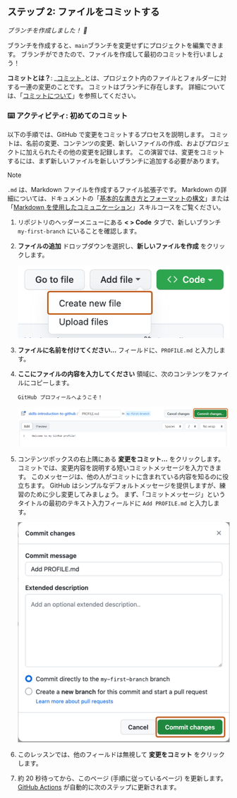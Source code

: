 <!--
  <<< Author notes: Step 2 >>>
  Start this step by acknowledging the previous step.
  Define terms and link to docs.github.com.
-->

## ステップ 2: ファイルをコミットする

_ブランチを作成しました！ :tada:_

ブランチを作成すると、`main`ブランチを変更せずにプロジェクトを編集できます。 ブランチができたので、ファイルを作成して最初のコミットを行いましょう！

**コミットとは？**: _[コミット](https://docs.github.com/ja/pull-requests/committing-changes-to-your-project/creating-and-editing-commits/about-commits)_とは、プロジェクト内のファイルとフォルダーに対する一連の変更のことです。 コミットはブランチに存在します。 詳細については、「[コミットについて](https://docs.github.com/ja/pull-requests/committing-changes-to-your-project/creating-and-editing-commits/about-commits)」を参照してください。

### :keyboard: アクティビティ: 初めてのコミット

以下の手順では、GitHub で変更をコミットするプロセスを説明します。 コミットは、名前の変更、コンテンツの変更、新しいファイルの作成、およびプロジェクトに加えられたその他の変更を記録します。 この演習では、変更をコミットするには、まず新しいファイルを新しいブランチに追加する必要があります。

> [!NOTE]
> `.md` は、Markdown ファイルを作成するファイル拡張子です。 Markdown の詳細については、ドキュメントの「[基本的な書き方とフォーマットの構文](https://docs.github.com/ja/get-started/writing-on-github/getting-started-with-writing-and-formatting-on-github/basic-writing-and-formatting-syntax)」または「[Markdown を使用したコミュニケーション](https://github.com/skills/communicate-using-markdown)」スキルコースをご覧ください。

1. リポジトリのヘッダーメニューにある **< > Code** タブで、新しいブランチ `my-first-branch` にいることを確認します。

2. **ファイルの追加** ドロップダウンを選択し、**新しいファイルを作成** をクリックします。

   ![create new file option](/images/create-new-file.png)

3. **ファイルに名前を付けてください...** フィールドに、`PROFILE.md` と入力します。

4. **ここにファイルの内容を入力してください** 領域に、次のコンテンツをファイルにコピーします。

   ```
   GitHub プロフィールへようこそ！
   ```

   ![profile.md file screenshot](/images/my-profile-file.png)

5. コンテンツボックスの右上隅にある **変更をコミット...** をクリックします。 コミットでは、変更内容を説明する短いコミットメッセージを入力できます。 このメッセージは、他の人がコミットに含まれている内容を知るのに役立ちます。 GitHub はシンプルなデフォルトメッセージを提供しますが、練習のために少し変更してみましょう。 まず、「コミットメッセージ」というタイトルの最初のテキスト入力フィールドに `Add PROFILE.md` と入力します。

   ![screenshot of adding a new file with a commit message](/images/commit-full-screen.png)

6. このレッスンでは、他のフィールドは無視して **変更をコミット** をクリックします。
7. 約 20 秒待ってから、このページ (手順に従っているページ) を更新します。 [GitHub Actions](https://docs.github.com/ja/actions) が自動的に次のステップに更新されます。

